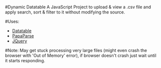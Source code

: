 #Dynamic Datatable
A JavaScript Project to upload & view a .csv file and apply search, sort & filter to it without modifying the source.

#Uses:
- [Datatable](https://datatables.net/)
- [PapaParse](https://www.papaparse.com/)
- [JQuery](https://jquery.com/)

#Note:
May get stuck processing very large files (might even crash the browser with 'Out of Memory' error), if browser doesn't crash just wait until it starts responding.
